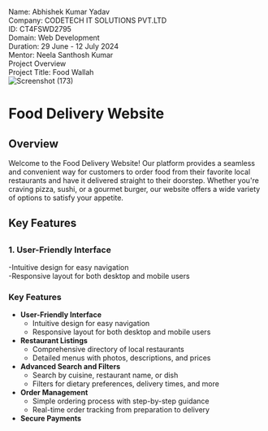 Name: Abhishek Kumar Yadav <br/>
Company: CODETECH IT SOLUTIONS PVT.LTD <br/>
ID: CT4FSWD2795 <br/>
Domain: Web Development <br/>
Duration: 29 June - 12 July 2024 <br/>
Mentor: Neela Santhosh Kumar <br/>
Project Overview <br/>
Project Title: Food Wallah <br/>
![Screenshot (173)](https://github.com/user-attachments/assets/386a6e29-576e-419a-8dff-060ae27a73bf)

  <title>Food Delivery Website Overview</title>
</head>
<body>
    <h1>Food Delivery Website</h1>
    <h2>Overview</h2>
    <p>Welcome to the Food Delivery Website! Our platform provides a seamless and convenient way for customers to order food from their favorite local restaurants and have it delivered straight to their doorstep. Whether you're craving pizza, sushi, or a gourmet burger, our website offers a wide variety of options to satisfy your appetite.</p>
    
  <h2> Key Features <h2/>
<h3>1. User-Friendly Interface</h3>
      -Intuitive design for easy navigation <br/>
      -Responsive layout for both desktop and mobile users <br/>
    
 <h3>Key Features</h3>
    <ul>
        <li><strong>User-Friendly Interface</strong>
            <ul>
                <li>Intuitive design for easy navigation</li>
                <li>Responsive layout for both desktop and mobile users</li>
            </ul>
        </li>
        <li><strong>Restaurant Listings</strong>
            <ul>
                <li>Comprehensive directory of local restaurants</li>
                <li>Detailed menus with photos, descriptions, and prices</li>
            </ul>
        </li>
        <li><strong>Advanced Search and Filters</strong>
            <ul>
                <li>Search by cuisine, restaurant name, or dish</li>
                <li>Filters for dietary preferences, delivery times, and more</li>
            </ul>
        </li>
        <li><strong>Order Management</strong>
            <ul>
                <li>Simple ordering process with step-by-step guidance</li>
                <li>Real-time order tracking from preparation to delivery</li>
            </ul>
        </li>
        <li><strong>Secure Payments</strong>
     
